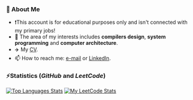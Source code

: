 ### 👦 About Me
- ❗This account is for educational purposes only and isn't connected with my primary jobs!
- 🌱 The area of my interests includes **compilers design**, **system programming** and **computer architecture**.
- ✈️ My [CV](https://github.com/xp10rd/xp10rd/blob/main/agafiyatullin-cv.pdf).
- 📫 How to reach me: [e-mail](mailto:albert.gafiyatullin@outlook.com) or [LinkedIn](https://www.linkedin.com/in/albert-gafiyatullin/).

### ⚡Statistics (_GitHub_ and _LeetCode_)
[![Top Languages Stats](https://github-readme-stats-sigma-five.vercel.app/api/top-langs/?username=xp10rd&layout=compact)](https://github.com/xp10rd)
[![My LeetCode Stats](https://leetcode-stats-six.vercel.app/api?username=agafiyatullin)](https://leetcode.com/agafiyatullin/)
